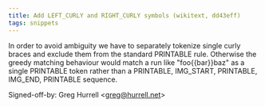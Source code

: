 ```yaml
---
title: Add LEFT_CURLY and RIGHT_CURLY symbols (wikitext, dd43eff)
tags: snippets
---
```


In order to avoid ambiguity we have to separately tokenize single curly braces and exclude them from the standard PRINTABLE rule. Otherwise the greedy matching behaviour would match a run like "foo{{bar}}baz" as a single PRINTABLE token rather than a PRINTABLE, IMG_START, PRINTABLE, IMG_END, PRINTABLE sequence.

Signed-off-by: Greg Hurrell &lt;greg@hurrell.net&gt;
